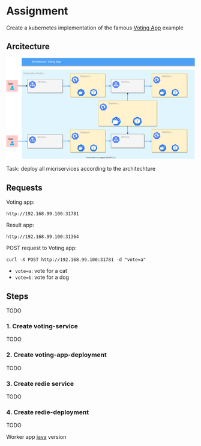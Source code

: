 # Assignment

Create a kubernetes implementation of the famous [Voting App](https://github.com/dockersamples/example-voting-app) example

## Arcitecture

![GitHub Logo](/images/voting_app_1.svg)

Task: deploy all micriservices according to the architechture

## Requests
Voting app:
```
http://192.168.99.100:31781
```

Result app:
```
http://192.168.99.100:31364
```

POST request to Voting app:
```
curl -X POST http://192.168.99.100:31781 -d "vote=a"
```
- `vote=a`: vote for a cat
- `vote=b`: vote for a dog


## Steps
TODO

### 1. Create voting-service
TODO

### 2. Create voting-app-deployment
TODO

### 3. Create redie service
TODO

### 4. Create redie-deployment
TODO




Worker app [java](https://github.com/dockersamples/example-voting-app/blob/master/worker/src/main/java/worker/Worker.java) version
